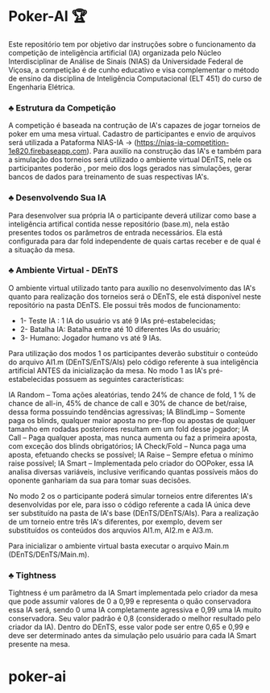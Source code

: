 # Poker-AI :trophy:
Este repositório tem por objetivo dar instruções sobre o funcionamento da competição de inteligência artificial (IA) organizada pelo Núcleo Interdisciplinar de Análise de Sinais (NIAS) da Universidade Federal de Viçosa, a competição é de cunho educativo e visa complementar o método de ensino da disciplina de Inteligência Computacional (ELT 451) do curso de Engenharia Elétrica. 

### :clubs: Estrutura da Competição

A competição é baseada na contrução de IA's capazes de jogar torneios de poker em uma mesa virtual. Cadastro de participantes e envio de arquivos será utilizada a Pataforma NIAS-IA -> (https://nias-ia-competition-1e820.firebaseapp.com). Para auxilío na construção das IA's e também para a simulação dos torneios será utilizado o ambiente virtual DEnTS, nele os participantes poderão , por meio dos logs gerados nas simulações, gerar bancos de dados para treinamento de suas respectivas IA's.

### :clubs: Desenvolvendo Sua IA

Para desenvolver sua própria IA o participante deverá utilizar como base a inteligência artifical contida nesse repositório (base.m), nela estão presentes todos os parâmetros de entrada necessários. Ela está configurada para dar fold independente de quais cartas receber e de qual é a situação da mesa.

### :clubs: Ambiente Virtual - DEnTS

O ambiente virtual utilizado tanto para auxílio no desenvolvimento das IA's quanto para realização dos torneios será o DEnTS, ele está disponível neste repositório na pasta DEnTS. Ele possui três modos de funcionamento:

- 1- Teste IA : 1 IA do usuário vs até 9 IAs pré-estabelecidas;
- 2- Batalha IA: Batalha entre até 10 diferentes IAs do usuário;
- 3- Humano: Jogador humano vs até 9 IAs.

Para utilização dos modos 1 os participantes deverão substituir o conteúdo do arquivo AI1.m (DEnTS/EnTS/AIs) pelo código referente à sua inteligência artificial ANTES da inicialização da mesa. No modo 1 as IA's pré-estabelecidas possuem as seguintes características:

IA Random – Toma ações aleatórias, tendo 24% de chance de fold, 1 % de chance de all-in, 45% de chance de call e 30% de chance de bet/raise, dessa forma possuindo tendências agressivas;
IA BlindLimp – Somente paga os blinds, qualquer maior aposta no pre-flop ou apostas de qualquer tamanho em rodadas posteriores resultam em um fold desse jogador;
IA Call – Paga qualquer aposta, mas nunca aumenta ou faz a primeira aposta, com exceção dos blinds obrigatórios;
IA Check/Fold – Nunca paga uma aposta, efetuando checks se possível;
IA Raise – Sempre efetua o mínimo raise possível;
IA Smart – Implementada pelo criador do OOPoker, essa IA analisa diversas variáveis, inclusive verificando quantas possíveis mãos do oponente ganhariam da sua para tomar suas decisões.

No modo 2 os o participante poderá simular torneios entre diferentes IA's desenvolvidas por ele, para isso o código referente a cada IA única deve ser substituído na pasta de IA's base (DEnTS/DEnTS/AIs). Para a realização de um torneio entre três IA's diferentes, por exemplo, devem ser substituídos os conteúdos dos arquvios AI1.m, AI2.m e AI3.m.

Para inicializar o ambiente virtual basta executar o arquivo Main.m (DEnTS/DEnTS/Main.m).

### :clubs: Tightness

Tightness é um parâmetro da IA Smart implementada pelo criador da mesa que pode assumir valores de 0 a 0,99 e representa o quão conservadora essa IA será, sendo 0 uma IA completamente agressiva e 0,99 uma IA muito conservadora. Seu valor padrão é 0,8 (considerado o melhor resultado pelo criador da IA). Dentro do DEnTS, esse valor pode ser entre 0,65 e 0,99 e deve ser determinado antes da simulação pelo usuário para cada IA Smart presente na mesa.

# poker-ai
